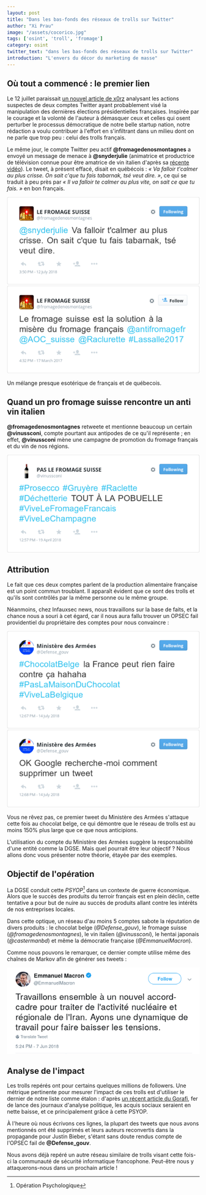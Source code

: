 ```yaml
---
layout: post
title: "Dans les bas-fonds des réseaux de trolls sur Twitter"
author: "Xi Prau"
image: "/assets/cocorico.jpg"
tags: ['osint', 'troll', 'fromage']
category: osint
twitter_text: "dans les bas-fonds des réseaux de trolls sur Twitter"
introduction: "L'envers du décor du marketing de masse"
---
```


## Où tout a commencé : le premier lien

Le 12 juillet paraissait
[un nouvel article de x0rz](https://blog.0day.rocks/uncovering-foreign-trolls-trying-to-influence-french-elections-on-twitter-a78a8c12953)
analysant les actions suspectes de deux comptes Twitter ayant probablement visé
la manipulation des dernières élections présidentielles françaises. Inspirée
par le courage et la volonté de l'auteur à démasquer ceux et celles qui osent
perturber le processus démocratique de notre belle startup nation, notre
rédaction a voulu contribuer à l'effort en s'infiltrant dans un milieu dont on
ne parle que trop peu : celui des trolls français.

Le même jour, le compte Twitter peu actif **@fromagedenosmontagnes**
a envoyé un message de menace à **@snyderjulie** (animatrice et productrice de
télévision connue pour être amatrice de vin italien d'après sa
[récente vidéo](https://www.youtube.com/watch?v=fZWaFIVpNYc)). Le tweet, à
présent effacé, disait en québécois : *« Va falloir t'calmer au plus crisse. On
sait c'que tu fais tabarnak, tsé veut dire. »*, ce qui se traduit à peu près
par *« Il va falloir te calmer au plus vite, on sait ce que tu fais. »* en bon
français.

![Julie](/assets/trolls-francais/snyderjulie.png)
![Et Jean Lassalle](/assets/trolls-francais/lassalle.png)

Un mélange presque esotérique de français et de québecois.

## Quand un pro fromage suisse rencontre un anti vin italien

**@fromagedenosmontagnes** retweete et mentionne beaucoup un certain
**@vinussconi**, compte pourtant aux antipodes de ce qu'il représente ; en
effet, **@vinussconi** mène une campagne de promotion du fromage français et
du vin de nos régions.

![VIVE LE VIN](/assets/trolls-francais/vinussconi.png)

## Attribution

Le fait que ces deux comptes parlent de la production alimentaire française est
un point commun troublant. Il apparaît évident que ce sont des trolls et qu'ils
sont contrôlés par la même personne ou le même groupe.

Néanmoins, chez Infauxsec news, nous travaillons sur la base de faits, et la
chance nous a souri à cet égard, car il nous aura fallu trouver un OPSEC fail
providentiel du propriétaire des comptes pour nous convaincre :

![BONJOUR CHOCOLAT](/assets/trolls-francais/chocolat.png)
![ALLO GOOGLE CER CHIEN](/assets/trolls-francais/google.png)

Vous ne rêvez pas, ce premier tweet du Ministère des Armées s'attaque cette
fois au chocolat belge, ce qui démontre que le réseau de trolls est au moins
150% plus large que ce que nous anticipions.

L'utilisation du compte du Ministère des Armées suggère la responsabilité d'une
entité comme la DGSE. Mais quel pourrait être leur objectif ? Nous allons donc
vous présenter notre théorie, étayée par des exemples.

## Objectif de l'opération

La DGSE conduit cette *PSYOP*[^1] dans un contexte de guerre économique. Alors
que le succès des produits du terroir français est en plein déclin, cette
tentative a pour but de nuire au succès de produits allant contre les
intérêts de nos entreprises locales.

Dans cette optique, un réseau d'au moins 5 comptes sabote la réputation de
divers produits : le chocolat belge (*@Defense_gouv*), le fromage
suisse (*@fromagedenosmontagnes*), le vin italien (*@vinussconi*), le hentai
japonais (*@castermanbd*) et même la démocratie française (*@EmmanuelMacron*).

Comme nous pouvons le remarquer, ce dernier compte utilise même des chaînes de
Markov afin de générer ses tweets :

![Democratie](/assets/trolls-francais/macron.png)

## Analyse de l'impact

Les trolls repérés ont pour certains quelques millions de followers. Une
métrique pertinente pour mesurer l'impact de ces trolls est d'utiliser le
dernier de notre liste comme étalon : d'après
[un récent article du Gorafi](http://www.legorafi.fr/2018/07/16/le-gouvernement-profite-de-la-victoire-des-bleus-pour-faire-voter-la-retraite-a-85-ans-une-hausse-de-la-tva-de-50-et-labolition-de-la-securite-sociale/), fer de lance des journaux d'analyse politique, les
acquis sociaux seraient en nette baisse, et ce principalement grâce à cette
PSYOP.

À l'heure où nous écrivons ces lignes, la plupart des tweets que nous avons
mentionnés ont été supprimés et leurs auteurs reconvertis dans la propagande
pour Justin Bieber, s'étant sans doute rendus compte de l'OPSEC fail de
**@Defense_gouv**.

Nous avons déjà repéré un autre réseau similaire de trolls visant cette fois-ci
la communauté de sécurité informatique francophone. Peut-être nous y
attaquerons-nous dans un prochain article !

[^1]: Opération Psychologique
